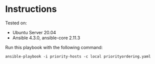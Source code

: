 # Instructions

Tested on:
- Ubuntu Server 20.04
- Ansible 4.3.0, ansible-core 2.11.3

Run this playbook with the following command:

    ansible-playbook -i priority-hosts -c local priorityordering.yaml
